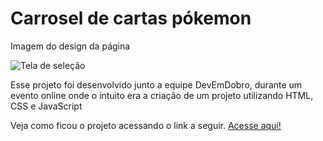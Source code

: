 <h1> Carrosel de cartas pókemon </h1>

<div class="container">
    <p> Imagem do design da página </p>
    <img src="https://cdn.discordapp.com/attachments/841727270234488882/978383980149739620/unknown.png" alt="Tela de seleção">
</div>

<p>Esse projeto foi desenvolvido junto a equipe DevEmDobro, durante um evento online onde o intuito era a criação de um projeto utilizando HTML, CSS e JavaScript</p>

<p> Veja como ficou o projeto acessando o link a seguir. <a href="https://kaue-dev.github.io/projeto-pokemon-slider/">Acesse aqui!</a></p>
